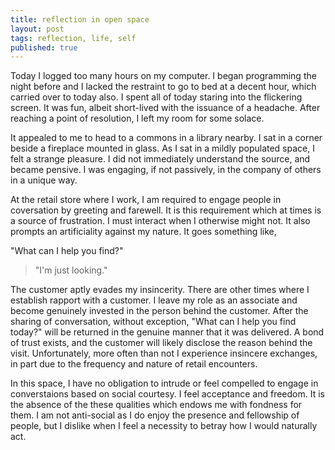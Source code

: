 ```yaml
---
title: reflection in open space
layout: post
tags: reflection, life, self
published: true
---
```

Today I logged too many hours on my computer. I began programming the night before and I lacked the restraint to go to bed at a decent hour, which carried over to today also. I spent all of today staring into the flickering screen. It was fun, albeit short-lived with the issuance of a headache. After reaching a point of resolution, I left my room for some solace.

It appealed to me to head to a commons in a library nearby. I sat in a corner beside a fireplace mounted in glass. As I sat in a mildly populated space, I felt a strange pleasure. I did not immediately understand the source, and became pensive. I was engaging, if not passively, in the company of others in a unique way.

At the retail store where I work, I am required to engage people in coversation by greeting and farewell. It is this requirement which at times is a source of frustration. I must interact when I otherwise might not.  It also prompts an artificiality against my nature. It goes something like, 

"What can I help you find?"
>"I'm just looking."

The customer aptly evades my insincerity. There are other times where I establish rapport with a customer. I leave my role as an associate and become genuinely invested in the person behind the customer. After the sharing of conversation, without exception, "What can I help you find today?" will be returned in the genuine manner that it was delivered. A bond of trust exists, and the customer will likely disclose the reason behind the visit. Unfortunately, more often than not I experience insincere exchanges, in part due to the frequency and nature of retail encounters.

In this space, I have no obligation to intrude or feel compelled to engage in converstaions based on social courtesy. I feel acceptance and freedom. It is the absence of the these qualities which endows me with fondness for them. I am not anti-social as I do enjoy the presence and fellowship of people, but I dislike when I feel a necessity to betray how I would naturally act.
